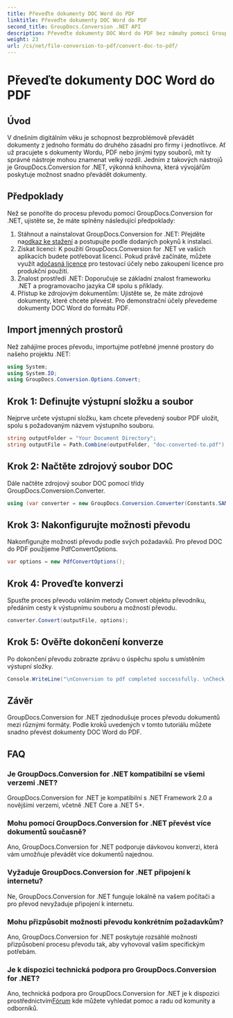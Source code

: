 ```yaml
---
title: Převeďte dokumenty DOC Word do PDF
linktitle: Převeďte dokumenty DOC Word do PDF
second_title: GroupDocs.Conversion .NET API
description: Převeďte dokumenty DOC Word do PDF bez námahy pomocí GroupDocs.Conversion for .NET. Postupujte podle našeho podrobného průvodce pro bezproblémový převod dokumentů.
weight: 23
url: /cs/net/file-conversion-to-pdf/convert-doc-to-pdf/
---
```


# Převeďte dokumenty DOC Word do PDF

## Úvod
V dnešním digitálním věku je schopnost bezproblémově převádět dokumenty z jednoho formátu do druhého zásadní pro firmy i jednotlivce. Ať už pracujete s dokumenty Wordu, PDF nebo jinými typy souborů, mít ty správné nástroje mohou znamenat velký rozdíl. Jedním z takových nástrojů je GroupDocs.Conversion for .NET, výkonná knihovna, která vývojářům poskytuje možnost snadno převádět dokumenty.
## Předpoklady
Než se ponoříte do procesu převodu pomocí GroupDocs.Conversion for .NET, ujistěte se, že máte splněny následující předpoklady:
1.  Stáhnout a nainstalovat GroupDocs.Conversion for .NET: Přejděte na[odkaz ke stažení](https://releases.groupdocs.com/conversion/net/) a postupujte podle dodaných pokynů k instalaci.
2. Získat licenci: K použití GroupDocs.Conversion for .NET ve vašich aplikacích budete potřebovat licenci. Pokud právě začínáte, můžete využít a[dočasná licence](https://purchase.groupdocs.com/temporary-license/) pro testovací účely nebo zakoupení licence pro produkční použití.
3. Znalost prostředí .NET: Doporučuje se základní znalost frameworku .NET a programovacího jazyka C# spolu s příklady.
4. Přístup ke zdrojovým dokumentům: Ujistěte se, že máte zdrojové dokumenty, které chcete převést. Pro demonstrační účely převedeme dokumenty DOC Word do formátu PDF.

## Import jmenných prostorů
Než zahájíme proces převodu, importujme potřebné jmenné prostory do našeho projektu .NET:
```csharp
using System;
using System.IO;
using GroupDocs.Conversion.Options.Convert;
```
## Krok 1: Definujte výstupní složku a soubor
Nejprve určete výstupní složku, kam chcete převedený soubor PDF uložit, spolu s požadovaným názvem výstupního souboru.
```csharp
string outputFolder = "Your Document Directory";
string outputFile = Path.Combine(outputFolder, "doc-converted-to.pdf");
```
## Krok 2: Načtěte zdrojový soubor DOC
Dále načtěte zdrojový soubor DOC pomocí třídy GroupDocs.Conversion.Converter.
```csharp
using (var converter = new GroupDocs.Conversion.Converter(Constants.SAMPLE_DOC))
```
## Krok 3: Nakonfigurujte možnosti převodu
Nakonfigurujte možnosti převodu podle svých požadavků. Pro převod DOC do PDF použijeme PdfConvertOptions.
```csharp
var options = new PdfConvertOptions();
```
## Krok 4: Proveďte konverzi
Spusťte proces převodu voláním metody Convert objektu převodníku, předáním cesty k výstupnímu souboru a možností převodu.
```csharp
converter.Convert(outputFile, options);
```
## Krok 5: Ověřte dokončení konverze
Po dokončení převodu zobrazte zprávu o úspěchu spolu s umístěním výstupní složky.
```csharp
Console.WriteLine("\nConversion to pdf completed successfully. \nCheck output in {0}", outputFolder);
```

## Závěr
GroupDocs.Conversion for .NET zjednodušuje proces převodu dokumentů mezi různými formáty. Podle kroků uvedených v tomto tutoriálu můžete snadno převést dokumenty DOC Word do PDF.
## FAQ
### Je GroupDocs.Conversion for .NET kompatibilní se všemi verzemi .NET?
GroupDocs.Conversion for .NET je kompatibilní s .NET Framework 2.0 a novějšími verzemi, včetně .NET Core a .NET 5+.
### Mohu pomocí GroupDocs.Conversion for .NET převést více dokumentů současně?
Ano, GroupDocs.Conversion for .NET podporuje dávkovou konverzi, která vám umožňuje převádět více dokumentů najednou.
### Vyžaduje GroupDocs.Conversion for .NET připojení k internetu?
Ne, GroupDocs.Conversion for .NET funguje lokálně na vašem počítači a pro převod nevyžaduje připojení k internetu.
### Mohu přizpůsobit možnosti převodu konkrétním požadavkům?
Ano, GroupDocs.Conversion for .NET poskytuje rozsáhlé možnosti přizpůsobení procesu převodu tak, aby vyhovoval vašim specifickým potřebám.
### Je k dispozici technická podpora pro GroupDocs.Conversion for .NET?
 Ano, technická podpora pro GroupDocs.Conversion for .NET je k dispozici prostřednictvím[Fórum](https://forum.groupdocs.com/c/conversion/11) kde můžete vyhledat pomoc a radu od komunity a odborníků.